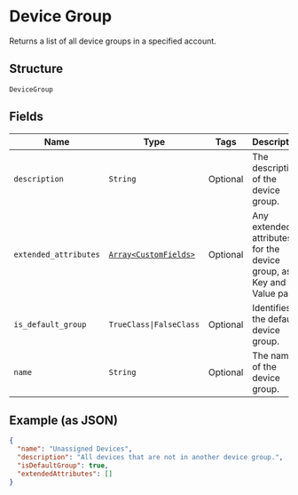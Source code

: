 
# Device Group

Returns a list of all device groups in a specified account.

## Structure

`DeviceGroup`

## Fields

| Name | Type | Tags | Description |
|  --- | --- | --- | --- |
| `description` | `String` | Optional | The description of the device group. |
| `extended_attributes` | [`Array<CustomFields>`](../../doc/models/custom-fields.md) | Optional | Any extended attributes for the device group, as Key and Value pairs. |
| `is_default_group` | `TrueClass\|FalseClass` | Optional | Identifies the default device group. |
| `name` | `String` | Optional | The name of the device group. |

## Example (as JSON)

```json
{
  "name": "Unassigned Devices",
  "description": "All devices that are not in another device group.",
  "isDefaultGroup": true,
  "extendedAttributes": []
}
```


